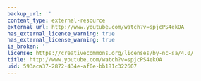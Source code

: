```yaml
---
backup_url: ''
content_type: external-resource
external_url: http://www.youtube.com/watch?v=spjcPS4ekOA
has_external_licence_warning: true
has_external_license_warning: true
is_broken: ''
license: https://creativecommons.org/licenses/by-nc-sa/4.0/
title: http://www.youtube.com/watch?v=spjcPS4ekOA
uid: 593aca37-2872-434e-af0e-bb181c322607
---
```


